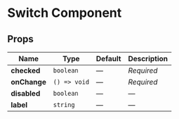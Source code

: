 # Switch Component

## Props

| Name | Type | Default | Description |
|------|------|---------|-------------|
| **checked** | `boolean` | — | _Required_ |
| **onChange** | `() => void` | — | _Required_ |
| **disabled** | `boolean` | — | — |
| **label** | `string` | — | — |
